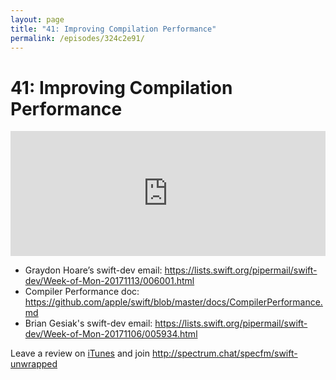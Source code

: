 ```yaml
---
layout: page
title: "41: Improving Compilation Performance"
permalink: /episodes/324c2e91/
---
```


# 41: Improving Compilation Performance

<iframe frameBorder="0" height="200px" scrolling="no" seamless src="https://player.simplecast.com/d3ee70a2-1165-4329-8998-b82296006fe0" width="100%"></iframe>

- Graydon Hoare’s swift-dev email: https://lists.swift.org/pipermail/swift-dev/Week-of-Mon-20171113/006001.html
- Compiler Performance doc: https://github.com/apple/swift/blob/master/docs/CompilerPerformance.md
- Brian Gesiak's swift-dev email: https://lists.swift.org/pipermail/swift-dev/Week-of-Mon-20171106/005934.html

Leave a review on [iTunes](https://itunes.apple.com/us/podcast/swift-unwrapped/id1209817203?mt=2) and join http://spectrum.chat/specfm/swift-unwrapped
